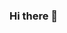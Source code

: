 ### Hi there 👋

<!--
**kmbae1142/kmbae1142** is a ✨ _special_ ✨ repository because its `README.md` (this file) appears on your GitHub profile.

![header](https://capsule-render.vercel.app/api?type=slice)
